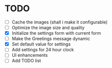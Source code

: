 # TODO

- [ ] Cache the images (shall i make it configurable)
- [ ] Optimize the image size and quality
- [x] Initialize the settings form with current form
- [ ] Make the Greetings message dynamic
- [x] Set default value for settings
- [ ] Add settings for 24 hour clock
- [ ] UI enhancements
- [ ] Add TODO list